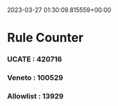2023-03-27 01:30:09.815559+00:00
# Rule Counter 
 ### UCATE : 420716

 ### Veneto : 100529

 ### Allowlist : 13929